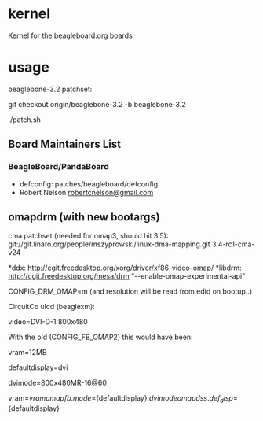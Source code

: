 kernel
======

Kernel for the beagleboard.org boards

usage
======

beaglebone-3.2 patchset:

git checkout origin/beaglebone-3.2 -b beaglebone-3.2

./patch.sh

Board Maintainers List
---------------------

### BeagleBoard/PandaBoard
* defconfig: patches/beagleboard/defconfig
* Robert Nelson <robertcnelson@gmail.com>

omapdrm (with new bootargs)
---------------------
cma patchset (needed for omap3, should hit 3.5): git://git.linaro.org/people/mszyprowski/linux-dma-mapping.git 3.4-rc1-cma-v24

*ddx: http://cgit.freedesktop.org/xorg/driver/xf86-video-omap/
*libdrm: http://cgit.freedesktop.org/mesa/drm "--enable-omap-experimental-api"

CONFIG_DRM_OMAP=m (and resolution will be read from edid on bootup..)

CircuitCo ulcd (beaglexm):

video=DVI-D-1:800x480

With the old (CONFIG_FB_OMAP2) this would have been:

vram=12MB

defaultdisplay=dvi

dvimode=800x480MR-16@60

vram=${vram} omapfb.mode=${defaultdisplay}:${dvimode} omapdss.def_disp=${defaultdisplay}
